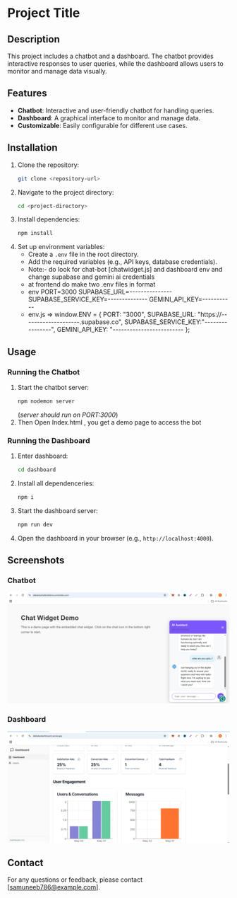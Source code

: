 # Project Title

## Description
This project includes a chatbot and a dashboard. The chatbot provides interactive responses to user queries, while the dashboard allows users to monitor and manage data visually.

## Features
- **Chatbot**: Interactive and user-friendly chatbot for handling queries.
- **Dashboard**: A graphical interface to monitor and manage data.
- **Customizable**: Easily configurable for different use cases.

## Installation
1. Clone the repository:
   ```bash
   git clone <repository-url>
   ```
2. Navigate to the project directory:
   ```bash
   cd <project-directory>
   ```
3. Install dependencies:
   ```bash
   npm install
   ```
4. Set up environment variables:
   - Create a `.env` file in the root directory.
   - Add the required variables (e.g., API keys, database credentials).
   - Note:- do look for chat-bot [chatwidget.js] and dashboard env and change supabase and gemini ai credentials
   - at frontend do make two .env files in format
   - env
PORT=3000
SUPABASE_URL=---------------
SUPABASE_SERVICE_KEY=--------------
GEMINI_API_KEY=-----------
   - env.js =>
window.ENV = {
  PORT: "3000",
  SUPABASE_URL: "https://--------------------.supabase.co",
  SUPABASE_SERVICE_KEY:"----------------",
  GEMINI_API_KEY: "-------------------------
};



## Usage

### Running the Chatbot
1. Start the chatbot server:
   ```bash
   npm nodemon server
   ```
   (*server should run on PORT:3000*)
2. Then Open Index.html , you get a demo page to access the bot

### Running the Dashboard
1. Enter dashboard:
   ```bash
   cd dashboard
   ```
2. Install all dependenceries:
   ```bash
   npm i
   ```
3. Start the dashboard server:
   ```bash
   npm run dev
   ```

4. Open the dashboard in your browser (e.g., `http://localhost:4000`).

## Screenshots

### Chatbot  
![Chatbot Interface](./dashboard/public/Screenshot-chatbot.png)

### Dashboard  
![Dashboard Interface](./dashboard/public/Screenshot-dashboard.png)


## Contact
For any questions or feedback, please contact [samuneeb786@example.com].
